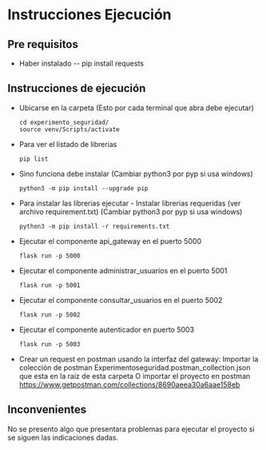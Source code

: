 # Instrucciones Ejecución


## Pre requisitos

- Haber instalado
-- pip install requests

## Instrucciones de ejecución

* Ubicarse en la carpeta  (Esto por cada terminal que abra debe ejecutar)

    ```
    cd experimento_seguridad/
    source venv/Scripts/activate
- Para ver el listado de librerias
    ```
    pip list
- Sino funciona debe instalar (Cambiar python3 por pyp si usa windows)
    ```
    python3 -m pip install --upgrade pip
- Para instalar las librerias ejecutar - Instalar librerias requeridas (ver archivo requirement.txt)  (Cambiar python3 por pyp si usa windows)
    ```
    python3 -m pip install -r requirements.txt
- Ejecutar el componente api_gateway en el puerto 5000
    ```cd api_gateway/
    flask run -p 5000
- Ejecutar el componente administrar_usuarios en el puerto 5001
    ```cd administrar_usuarios/
    flask run -p 5001    
- Ejecutar el componente consultar_usuarios en el puerto 5002
    ```cd consultar_usuarios/
    flask run -p 5002  
- Ejecutar el componente autenticador en puerto 5003
    ```cd autenticador/
    flask run -p 5003

- Crear un request en postman usando la interfaz del gateway:
    Importar la colección de postman  Experimentoseguridad.postman_collection.json que esta en la raiz de esta carpeta
    O importar el proyecto en postman https://www.getpostman.com/collections/8690aeea30a6aae158eb


## Inconvenientes

No se presento algo que presentara problemas para ejecutar el proyecto si se siguen las indicaciones dadas.
